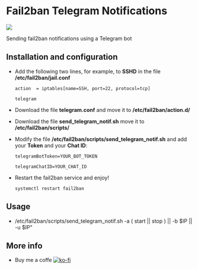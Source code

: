 # Fail2ban Telegram Notifications

![](https://deividsdocs.files.wordpress.com/2020/04/telegram_notifications_fail2ban.jpg)

Sending fail2ban notifications using a Telegram bot

## Installation and configuration
- Add the following two lines, for example, to **SSHD** in the file **/etc/fail2ban/jail.conf**
  
  `action  = iptables[name=SSH, port=22, protocol=tcp]`
	
  `telegram`
- Download the file **telegram.conf** and move it to **/etc/fail2ban/action.d/**
- Download the file **send_telegram_notif.sh** move it to **/etc/fail2ban/scripts/**
- Modify the file **/etc/fail2ban/scripts/send_telegram_notif.sh** and add your **Token** and your **Chat ID**:

  `telegramBotToken=YOUR_BOT_TOKEN`

  `telegramChatID=YOUR_CHAT_ID`
- Restart the fail2ban service and enjoy!

  `systemctl restart fail2ban`
 
## Usage
- /etc/fail2ban/scripts/send_telegram_notif.sh -a ( start || stop ) || -b $IP || -u $IP"

## More info
- Buy me a coffe [![ko-fi](https://www.ko-fi.com/img/githubbutton_sm.svg)](https://ko-fi.com/U7U01LTQB)
